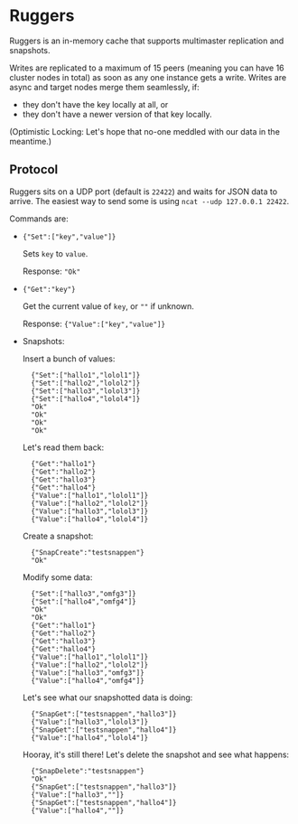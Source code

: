 # Ruggers

Ruggers is an in-memory cache that supports multimaster replication and snapshots.

Writes are replicated to a maximum of 15 peers (meaning you can have 16 cluster
nodes in total) as soon as any one instance gets a write. Writes are async
and target nodes merge them seamlessly, if:

* they don't have the key locally at all, or
* they don't have a newer version of that key locally.

(Optimistic Locking: Let's hope that no-one meddled with our data in the meantime.)

## Protocol

Ruggers sits on a UDP port (default is `22422`) and waits for JSON data to arrive.
The easiest way to send some is using `ncat --udp 127.0.0.1 22422`.

Commands are:

* `{"Set":["key","value"]}`

    Sets `key` to `value`.

    Response: `"Ok"`

* `{"Get":"key"}`

    Get the current value of `key`, or `""` if unknown.

    Response: `{"Value":["key","value"]}`

* Snapshots:

    Insert a bunch of values:

        {"Set":["hallo1","lolol1"]}
        {"Set":["hallo2","lolol2"]}
        {"Set":["hallo3","lolol3"]}
        {"Set":["hallo4","lolol4"]}
        "Ok"
        "Ok"
        "Ok"
        "Ok"

    Let's read them back:

        {"Get":"hallo1"}
        {"Get":"hallo2"}
        {"Get":"hallo3"}
        {"Get":"hallo4"}
        {"Value":["hallo1","lolol1"]}
        {"Value":["hallo2","lolol2"]}
        {"Value":["hallo3","lolol3"]}
        {"Value":["hallo4","lolol4"]}

    Create a snapshot:

        {"SnapCreate":"testsnappen"}
        "Ok"

    Modify some data:

        {"Set":["hallo3","omfg3"]}
        {"Set":["hallo4","omfg4"]}
        "Ok"
        "Ok"
        {"Get":"hallo1"}
        {"Get":"hallo2"}
        {"Get":"hallo3"}
        {"Get":"hallo4"}
        {"Value":["hallo1","lolol1"]}
        {"Value":["hallo2","lolol2"]}
        {"Value":["hallo3","omfg3"]}
        {"Value":["hallo4","omfg4"]}

    Let's see what our snapshotted data is doing:

        {"SnapGet":["testsnappen","hallo3"]}
        {"Value":["hallo3","lolol3"]}
        {"SnapGet":["testsnappen","hallo4"]}
        {"Value":["hallo4","lolol4"]}

    Hooray, it's still there! Let's delete the snapshot and see what happens:

        {"SnapDelete":"testsnappen"}
        "Ok"
        {"SnapGet":["testsnappen","hallo3"]}
        {"Value":["hallo3",""]}
        {"SnapGet":["testsnappen","hallo4"]}
        {"Value":["hallo4",""]}
